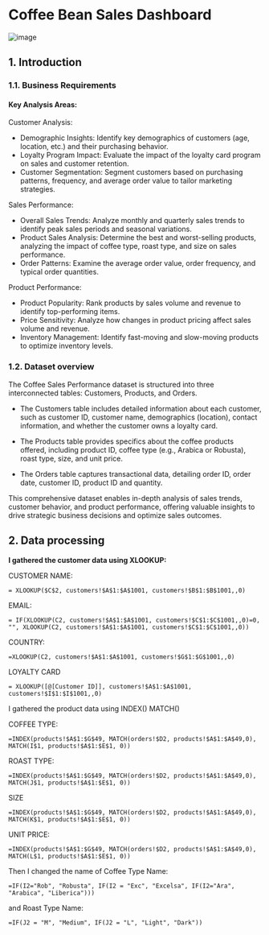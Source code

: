 # Coffee Bean Sales Dashboard

![image](https://github.com/linhnguyen2601/Excel-Projects/assets/166676829/b7d7f7d3-dc5f-4e46-94d0-7ea0b99362e2)

## 1. Introduction

### 1.1. Business Requirements

#### Key Analysis Areas:

Customer Analysis:

- Demographic Insights: Identify key demographics of customers (age, location, etc.) and their purchasing behavior.
- Loyalty Program Impact: Evaluate the impact of the loyalty card program on sales and customer retention.
- Customer Segmentation: Segment customers based on purchasing patterns, frequency, and average order value to tailor marketing strategies.

Sales Performance:

- Overall Sales Trends: Analyze monthly and quarterly sales trends to identify peak sales periods and seasonal variations.
- Product Sales Analysis: Determine the best and worst-selling products, analyzing the impact of coffee type, roast type, and size on sales performance.
- Order Patterns: Examine the average order value, order frequency, and typical order quantities.

Product Performance:

- Product Popularity: Rank products by sales volume and revenue to identify top-performing items.
- Price Sensitivity: Analyze how changes in product pricing affect sales volume and revenue.
- Inventory Management: Identify fast-moving and slow-moving products to optimize inventory levels.

### 1.2. Dataset overview

The Coffee Sales Performance dataset is structured into three interconnected tables: Customers, Products, and Orders.

- The Customers table includes detailed information about each customer, such as customer ID, customer name, demographics (location), contact information, and whether the customer owns a loyalty card.

- The Products table provides specifics about the coffee products offered, including product ID, coffee type (e.g., Arabica or Robusta), roast type, size, and unit price.

- The Orders table captures transactional data, detailing order ID, order date, customer ID, product ID and quantity.

This comprehensive dataset enables in-depth analysis of sales trends, customer behavior, and product performance, offering valuable insights to drive strategic business decisions and optimize sales outcomes.

## 2. Data processing

**I gathered the customer data using XLOOKUP:**

CUSTOMER NAME:
```
= XLOOKUP($C$2, customers!$A$1:$A$1001, customers!$B$1:$B$1001,,0)
```

EMAIL:
```
= IF(XLOOKUP(C2, customers!$A$1:$A$1001, customers!$C$1:$C$1001,,0)=0, "", XLOOKUP(C2, customers!$A$1:$A$1001, customers!$C$1:$C$1001,,0))
```

COUNTRY:
```
=XLOOKUP(C2, customers!$A$1:$A$1001, customers!$G$1:$G$1001,,0)
```

LOYALTY CARD
```
= XLOOKUP([@[Customer ID]], customers!$A$1:$A$1001, customers!$I$1:$I$1001,,0)
```

I gathered the product data using INDEX() MATCH()

COFFEE TYPE:
```
=INDEX(products!$A$1:$G$49, MATCH(orders!$D2, products!$A$1:$A$49,0), MATCH(I$1, products!$A$1:$E$1, 0))
```

ROAST TYPE:
```
=INDEX(products!$A$1:$G$49, MATCH(orders!$D2, products!$A$1:$A$49,0), MATCH(J$1, products!$A$1:$E$1, 0))
```

SIZE
```
=INDEX(products!$A$1:$G$49, MATCH(orders!$D2, products!$A$1:$A$49,0), MATCH(K$1, products!$A$1:$E$1, 0))
```

UNIT PRICE:
```
=INDEX(products!$A$1:$G$49, MATCH(orders!$D2, products!$A$1:$A$49,0), MATCH(L$1, products!$A$1:$E$1, 0))
```

Then I changed the name of Coffee Type Name:
```
=IF(I2="Rob", "Robusta", IF(I2 = "Exc", "Excelsa", IF(I2="Ara", "Arabica", "Liberica")))
```

and Roast Type Name:
```
=IF(J2 = "M", "Medium", IF(J2 = "L", "Light", "Dark"))
```


```

